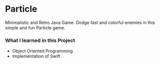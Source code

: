 # Particle
Minimalistic and Retro Java Game. Dodge fast and colorful enemies in this simple and fun Particle game. 

### What I learned in this Project

- Object Oriented Programming
- Implementation of Swift
